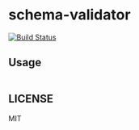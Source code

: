 schema-validator
====

[![Build Status](https://travis-ci.org/jinjor/schema-validator.svg)](https://travis-ci.org/jinjor/schema-validator)

## Usage

```javascript
```

## LICENSE

MIT
